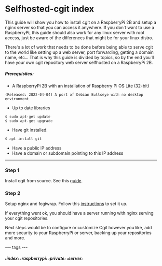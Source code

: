 # Selfhosted-cgit index

This guide will show you how to install cgit on a RaspberryPi 2B and setup a nginx server so that you can access it anywhere. If you don't want to use a RaspberryPi, this guide should also work for any linux server with root access, just be aware of the differences that might be for your linux distro.

There's a lot of work that needs to be done before being able to serve cgit to the world like setting up a web server, port forwarding, getting a domain name, etc... That is why this guide is divided by topics, so by the end you'll have your own cgit repository web server selfhosted on a RaspberryPi 2B.

##### Prerequisites:

- A RaspberryPi 2B with an installation of Raspberry Pi OS Lite (32-bit)

`(Released: 2022-04-04) A port of Debian Bullseye with no desktop environment`

- Up to date libraries

```
$ sudo apt-get update
$ sudo apt-get upgrade
```

- Have git installed.

```sh
$ apt install git
```

- Have a public IP address
- Have a domain or subdomain pointing to this IP address

---

### Step 1

Install cgit from source. See this [guide](/web-development/selfhosted-cgit/cgit.md).

### Step 2

Setup nginx and fcgiwrap. Follow this [instructions](/web-development/selfhosted-cgit/nginx-server.md) to set it up.

If everything went ok, you should have a server running with nginx serving your cgit repositories.

Next steps would be to configure or customize Cgit however you like, add more security to your RaspberryPi or server, backing up your repositories and more.

--- tags ---
##### :index: :raspberrypi: :private: :server:

